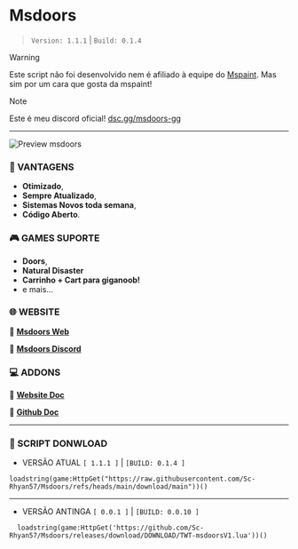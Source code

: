 # **Msdoors**
> ``Version: 1.1.1`` | ``Build: 0.1.4``

> [!WARNING]
> Este script não foi desenvolvido nem é afiliado à equipe do [Mspaint](https://mspaint.cc/). Mas sim por um cara que gosta da mspaint!

> [!NOTE]
> Este é meu discord oficial!
> [dsc.gg/msdoors-gg](https://dsc.gg/msdoors-gg)

---

![Preview msdoors](https://msdoors.vercel.app/_next/image?url=%2Fmspaint.png&w=750&q=75)

### **📍 VANTAGENS**
- **Otimizado**,
- **Sempre Atualizado**,
- **Sistemas Novos toda semana**,
- **Código Aberto**.

### **🎮 GAMES SUPORTE**
- **Doors**,
- **Natural Disaster**
- **Carrinho + Cart para giganoob!**
- e mais...

### **🌐 WEBSITE**
📍 [ **Msdoors Web**](https://msdoors-gg.vercel.app/)

📍 [ **Msdoors Discord**](https://dsc.gg/Msdoors-gg)


### **💻 ADDONS**
📌 [ **Website Doc** ](https://msdoors-gg.vercel.app/Addons)

📌 [ **Github Doc** ](https://github.com/Sc-Rhyan57/MsAddons/tree/main)

---

### **📂 SCRIPT DONWLOAD**
- VERSÃO ATUAL ``[ 1.1.1 ]`` | ``[BUILD: 0.1.4 ]``
```luau
loadstring(game:HttpGet("https://raw.githubusercontent.com/Sc-Rhyan57/Msdoors/refs/heads/main/download/main"))()
```
---
- VERSÃO ANTINGA ``[ 0.0.1 ]`` | ``[BUILD: 0.0.10 ]``

```luau
  loadstring(game:HttpGet('https://github.com/Sc-Rhyan57/Msdoors/releases/download/DOWNLOAD/TWT-msdoorsV1.lua'))()
```
